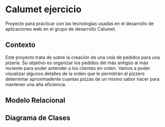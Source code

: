 # Calumet ejercicio
Proyecto para practicar con las tecnologías usadas en el desarrollo de aplicaciones web en el grupo 
de desarrollo Calumet.

## Contexto
Este proyecto trata de sobre la creación de una cola de pedidos para una pizería. Su objetivo es 
organizar los pedidos del más antigüo al más reciente para poder antender a los clientes en orden. 
Vamos a poder visualizar algunos detalles de la orden que le permitirán al pizzero determinar 
aproximadente cuantas pizzas de un mismo sabor hacer para mantener una alta eficiencia.

## Modelo Relacional

## Diagrama de Clases
